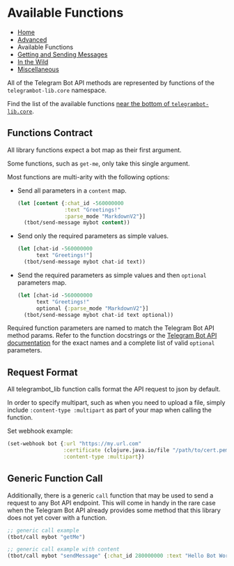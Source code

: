 # Available Functions

- [Home](index.md)
- [Advanced](Advanced.md)
- Available Functions
- [Getting and Sending Messages](Getting-and-Sending-Messages.md)
- [In the Wild](In-the-Wild.md)
- [Miscellaneous](Miscellaneous.md)

All of the Telegram Bot API methods are represented by functions of the `telegrambot-lib.core` namespace.

Find the list of the available functions [near the bottom of `telegrambot-lib.core`](https://github.com/wdhowe/telegrambot-lib/blob/main/src/telegrambot_lib/core.clj#L48).

## Functions Contract

All library functions expect a bot map as their first argument.

Some functions, such as `get-me`, only take this single argument.

Most functions are multi-arity with the following options:

- Send all parameters in a `content` map.

  ```clojure
  (let [content {:chat_id -560000000
                 :text "Greetings!"
                 :parse_mode "MarkdownV2"}]
    (tbot/send-message mybot content))
  ```

- Send only the required parameters as simple values.

  ```clojure
  (let [chat-id -560000000
        text "Greetings!"]
    (tbot/send-message mybot chat-id text))
  ```

- Send the required parameters as simple values and then `optional` parameters map.

  ```clojure
  (let [chat-id -560000000
        text "Greetings!"
        optional {:parse_mode "MarkdownV2"}]
    (tbot/send-message mybot chat-id text optional))
  ```

Required function parameters are named to match the Telegram Bot API method params.
Refer to the function docstrings or the [Telegram Bot API documentation](https://core.telegram.org/bots/api)
for the exact names and a complete list of valid `optional` parameters.

## Request Format

All telegrambot_lib function calls format the API request to json by default.

In order to specify multipart, such as when you need to upload a file, simply include `:content-type :multipart` as part of your map when calling the function.

Set webhook example:

```clojure
(set-webhook bot {:url "https://my.url.com"
                  :certificate (clojure.java.io/file "/path/to/cert.pem")
                  :content-type :multipart})
```

## Generic Function Call

Additionally, there is a generic `call` function that may be used to send a request to any Bot API endpoint.
This will come in handy in the rare case when the Telegram Bot API already provides some method that this library
does not yet cover with a function.

```clojure
;; generic call example
(tbot/call mybot "getMe")

;; generic call example with content
(tbot/call mybot "sendMessage" {:chat_id 280000000 :text "Hello Bot World!"})
```